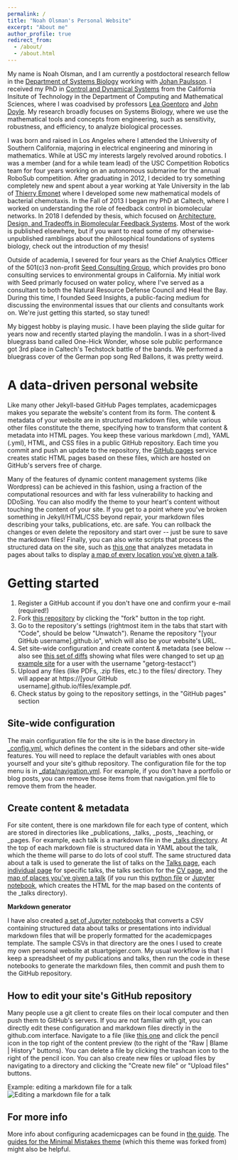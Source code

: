```yaml
---
permalink: /
title: "Noah Olsman's Personal Website"
excerpt: "About me"
author_profile: true
redirect_from: 
  - /about/
  - /about.html
---
```


My name is Noah Olsman, and I am currently a postdoctoral research fellow in the [Department of Systems Biology](http://sysbio.med.harvard.edu) working with [Johan Paulsson](https://paulsson.med.harvard.edu/). I received my PhD in [Control and Dynamical Systems](http://www.cms.caltech.edu/academics/grad_cds) from the California Insitute of Technology in the Department of Computing and Mathematical Sciences, where I was coadvised by professors [Lea Goentoro](http://goentoro.caltech.edu/) and [John Doyle](http://www.cds.caltech.edu/~doyle/wiki/index.php?title=Main_Page). My research broadly focuses on Systems Biology, where we use the mathematical tools and concepts from engineering, such as sensitivity, robustness, and efficiency, to analyze biological processes.

I was born and raised in Los Angeles where I attended the University of Southern California, majoring in electrical engineering and minoring in mathematics. While at USC my interests largely revolved around robotics. I was a member (and for a while team lead) of the USC Competition Robotics team for four years working on an autonomous submarine for the annual RoboSub competition. After graduating in 2012, I decided to try something completely new and spent about a year working at Yale University in the lab of [Thierry Emonet](https://emonet.biology.yale.edu/) where I developed some new mathematical models of bacterial chemotaxis. In the Fall of 2013 I began my PhD at Caltech, where I worked on understanding the role of feedback control in biomolecular networks. In 2018 I defended by thesis, which focused on [Architecture, Design, and Tradeoffs in Biomolecular Feedback Systems](https://thesis.library.caltech.edu/11281/). Most of the work is published elsewhere, but if you want to read some of my otherwise-unpublished ramblings about the philosophical foundations of systems biology, check out the introduction of my thesis!

Outside of academia, I severed for four years as the Chief Analytics Officer of the 501(c)3 non-profit [Seed Consulting Group](http://seedcg.org/), which provides pro bono consulting services to environmental groups in California. My initial work with Seed primarly focused on water policy, where I've served as a consultant to both the Natural Resource Defense Council and Heal the Bay. During this time, I founded Seed Insights, a public-facing medium for discussing the environmental issues that our clients and consultants work on. We're just getting this started, so stay tuned!

My biggest hobby is playing music. I have been playing the slide guitar for years now and recently started playing the mandolin. I was in a short-lived bluegrass band called One-Hick Wonder, whose sole public performance got 3rd place in Caltech's Techstock battle of the bands. We performed a bluegrass cover of the German pop song  Red Ballons, it was pretty weird. 

A data-driven personal website
======
Like many other Jekyll-based GitHub Pages templates, academicpages makes you separate the website's content from its form. The content & metadata of your website are in structured markdown files, while various other files constitute the theme, specifying how to transform that content & metadata into HTML pages. You keep these various markdown (.md), YAML (.yml), HTML, and CSS files in a public GitHub repository. Each time you commit and push an update to the repository, the [GitHub pages](https://pages.github.com/) service creates static HTML pages based on these files, which are hosted on GitHub's servers free of charge.

Many of the features of dynamic content management systems (like Wordpress) can be achieved in this fashion, using a fraction of the computational resources and with far less vulnerability to hacking and DDoSing. You can also modify the theme to your heart's content without touching the content of your site. If you get to a point where you've broken something in Jekyll/HTML/CSS beyond repair, your markdown files describing your talks, publications, etc. are safe. You can rollback the changes or even delete the repository and start over -- just be sure to save the markdown files! Finally, you can also write scripts that process the structured data on the site, such as [this one](https://github.com/academicpages/academicpages.github.io/blob/master/talkmap.ipynb) that analyzes metadata in pages about talks to display [a map of every location you've given a talk](https://academicpages.github.io/talkmap.html).

Getting started
======
1. Register a GitHub account if you don't have one and confirm your e-mail (required!)
1. Fork [this repository](https://github.com/academicpages/academicpages.github.io) by clicking the "fork" button in the top right. 
1. Go to the repository's settings (rightmost item in the tabs that start with "Code", should be below "Unwatch"). Rename the repository "[your GitHub username].github.io", which will also be your website's URL.
1. Set site-wide configuration and create content & metadata (see below -- also see [this set of diffs](http://archive.is/3TPas) showing what files were changed to set up [an example site](https://getorg-testacct.github.io) for a user with the username "getorg-testacct")
1. Upload any files (like PDFs, .zip files, etc.) to the files/ directory. They will appear at https://[your GitHub username].github.io/files/example.pdf.  
1. Check status by going to the repository settings, in the "GitHub pages" section

Site-wide configuration
------
The main configuration file for the site is in the base directory in [_config.yml](https://github.com/academicpages/academicpages.github.io/blob/master/_config.yml), which defines the content in the sidebars and other site-wide features. You will need to replace the default variables with ones about yourself and your site's github repository. The configuration file for the top menu is in [_data/navigation.yml](https://github.com/academicpages/academicpages.github.io/blob/master/_data/navigation.yml). For example, if you don't have a portfolio or blog posts, you can remove those items from that navigation.yml file to remove them from the header. 

Create content & metadata
------
For site content, there is one markdown file for each type of content, which are stored in directories like _publications, _talks, _posts, _teaching, or _pages. For example, each talk is a markdown file in the [_talks directory](https://github.com/academicpages/academicpages.github.io/tree/master/_talks). At the top of each markdown file is structured data in YAML about the talk, which the theme will parse to do lots of cool stuff. The same structured data about a talk is used to generate the list of talks on the [Talks page](https://academicpages.github.io/talks), each [individual page](https://academicpages.github.io/talks/2012-03-01-talk-1) for specific talks, the talks section for the [CV page](https://academicpages.github.io/cv), and the [map of places you've given a talk](https://academicpages.github.io/talkmap.html) (if you run this [python file](https://github.com/academicpages/academicpages.github.io/blob/master/talkmap.py) or [Jupyter notebook](https://github.com/academicpages/academicpages.github.io/blob/master/talkmap.ipynb), which creates the HTML for the map based on the contents of the _talks directory).

**Markdown generator**

I have also created [a set of Jupyter notebooks](https://github.com/academicpages/academicpages.github.io/tree/master/markdown_generator
) that converts a CSV containing structured data about talks or presentations into individual markdown files that will be properly formatted for the academicpages template. The sample CSVs in that directory are the ones I used to create my own personal website at stuartgeiger.com. My usual workflow is that I keep a spreadsheet of my publications and talks, then run the code in these notebooks to generate the markdown files, then commit and push them to the GitHub repository.

How to edit your site's GitHub repository
------
Many people use a git client to create files on their local computer and then push them to GitHub's servers. If you are not familiar with git, you can directly edit these configuration and markdown files directly in the github.com interface. Navigate to a file (like [this one](https://github.com/academicpages/academicpages.github.io/blob/master/_talks/2012-03-01-talk-1.md) and click the pencil icon in the top right of the content preview (to the right of the "Raw | Blame | History" buttons). You can delete a file by clicking the trashcan icon to the right of the pencil icon. You can also create new files or upload files by navigating to a directory and clicking the "Create new file" or "Upload files" buttons. 

Example: editing a markdown file for a talk
![Editing a markdown file for a talk](/images/editing-talk.png)

For more info
------
More info about configuring academicpages can be found in [the guide](https://academicpages.github.io/markdown/). The [guides for the Minimal Mistakes theme](https://mmistakes.github.io/minimal-mistakes/docs/configuration/) (which this theme was forked from) might also be helpful.
